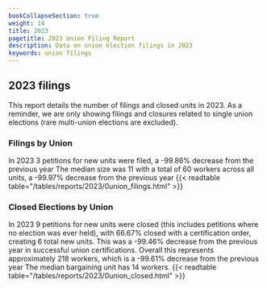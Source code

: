 ```yaml
---
bookCollapseSection: true
weight: 14
title: 2023
pagetitle: 2023 Union Filing Report
description: Data on union election filings in 2023
keywords: union filings
---
```


## 2023 filings

This report details the number of filings and closed units in 2023. As a reminder, we are only showing filings and closures related to single union elections (rare multi-union elections are excluded).

### Filings by Union
In 2023 3 petitions for new units were filed, a -99.86% decrease from the previous year The median size was 11 with a total of 60 workers across all units, a -99.97% decrease from the previous year
{{< readtable table="/tables/reports/2023/0union_filings.html" >}}

### Closed Elections by Union
In 2023 9 petitions for new units were closed (this includes petitions where no election was ever held), with 66.67% closed with a certification order, creating 6 total new units. This was a -99.46% decrease from the previous year in successful union certifications. Overall this represents approximately 218 workers, which is a -99.61% decrease from the previous year The median bargaining unit has 14 workers.
{{< readtable table="/tables/reports/2023/0union_closed.html" >}}
